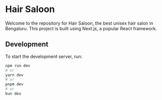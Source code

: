 # Hair Saloon

Welcome to the repository for Hair Saloon, the best unisex hair salon in Bengaluru. This project is built using Next.js, a popular React framework.

## Development

To start the development server, run:

```bash
npm run dev
# or
yarn dev
# or
pnpm dev
# or
bun dev
